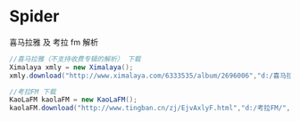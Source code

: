 # Spider
喜马拉雅 及 考拉 fm 解析




``` java
//喜马拉雅（不支持收费专辑的解析） 下载
Ximalaya xmly = new Ximalaya();
xmly.download("http://www.ximalaya.com/6333535/album/2696006","d:/喜马拉雅/",1);  //1：高质量 2：低质量
```

``` java
//考拉FM 下载
KaoLaFM kaolaFM = new KaoLaFM();
kaolaFM.download("http://www.tingban.cn/zj/EjvAxlyF.html","d:/考拉FM/",1);  //1:mp3 2:aac 3:m3u8
```

